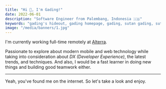 ```yaml
---
title: "Hi 👋, I'm Gading!"
date: 2022-06-01
description: "Software Engineer from Palembang, Indonesia 🇮🇩"
keywords: "gading's hideout, gading homepage, gading, sutan gading, sutan gading fadhillah nasution, sutan, sutanlab, gading.dev, gading dev, gading's website, gading website"
image: "/media/banners/1.jpg"
---
```


I'm currently working full-time remotely at [Alterra](https://alterra.id).

Passionate to explore about modern mobile and web technology while taking into consideration about *DX (Developer Experience)*, the latest trends, and techniques. And also, I would be a fast learner in doing new things and building good teamwork either.

---

Yeah, you've found me on the internet. So let's take a look and enjoy.
